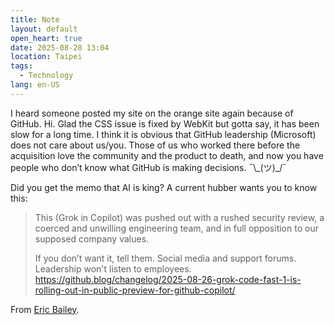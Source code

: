 ```yaml
---
title: Note
layout: default
open_heart: true
date: 2025-08-28 13:04
location: Taipei
tags: 
  - Technology
lang: en-US
---
```


I heard someone posted my site on the orange site again because of GitHub. Hi. Glad the CSS issue is fixed by WebKit but gotta say, it has been slow for a long time. I think it is obvious that GitHub leadership (Microsoft) does not care about us/you. Those of us who worked there before the acquisition love the community and the product to death, and now you have people who don’t know what GitHub is making decisions. ¯\\\_(ツ)_/¯

Did you get the memo that AI is king? A current hubber wants you to know this:

> This (Grok in Copilot) was pushed out with a rushed security review, a coerced and unwilling engineering team, and in full opposition to our supposed company values. 
> 
> If you don’t want it, tell them. Social media and support forums. Leadership won't listen to employees. https://github.blog/changelog/2025-08-26-grok-code-fast-1-is-rolling-out-in-public-preview-for-github-copilot/

From [Eric Bailey](https://social.ericwbailey.website/@eric/115100947111974331).
